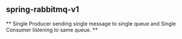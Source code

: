 ## spring-rabbitmq-v1 ##

** Single Producer sending single message to single queue and Single Consumer listening to same queue. **